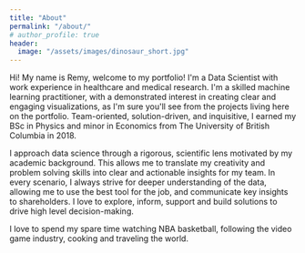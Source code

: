 ```yaml
---
title: "About"
permalink: "/about/"
# author_profile: true
header:
  image: "/assets/images/dinosaur_short.jpg"
---
```

Hi! My name is Remy, welcome to my portfolio! I'm a Data Scientist with work experience in healthcare and medical research. I'm a skilled machine learning practitioner, with a demonstrated interest in creating clear and engaging visualizations, as I'm sure you'll see from the projects living here on the portfolio. Team-oriented, solution-driven, and inquisitive, I earned my BSc in Physics and minor in Economics from The University of British Columbia in 2018.

I approach data science through a rigorous, scientific lens motivated by my academic background. This allows me to translate my creativity and problem solving skills into clear and actionable insights for my team. In every scenario, I always strive for deeper understanding of the data, allowing me to use the best tool for the job, and communicate key insights to shareholders. I love to explore, inform, support and build solutions to drive high level decision-making.

I love to spend my spare time watching NBA basketball, following the video game industry, cooking and traveling the world.
